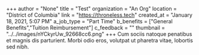 +++
author = "None"
title = "Test"
organization = "An Org"
location = "District of Columbia"
link = "https://throneless.tech"
created_at = "January 18, 2021, 5:07 PM"
a_job_type = "Part Time"
b_benefits = ["General Benefits","Tuition Reimbursement"]
c_feedback = ""
thumbnail = "../../images/nYCkyrUw_92668cc6.png"
+++
Cum sociis natoque penatibus et magnis dis parturient. Morbi odio eros, volutpat ut pharetra vitae, lobortis sed nibh.